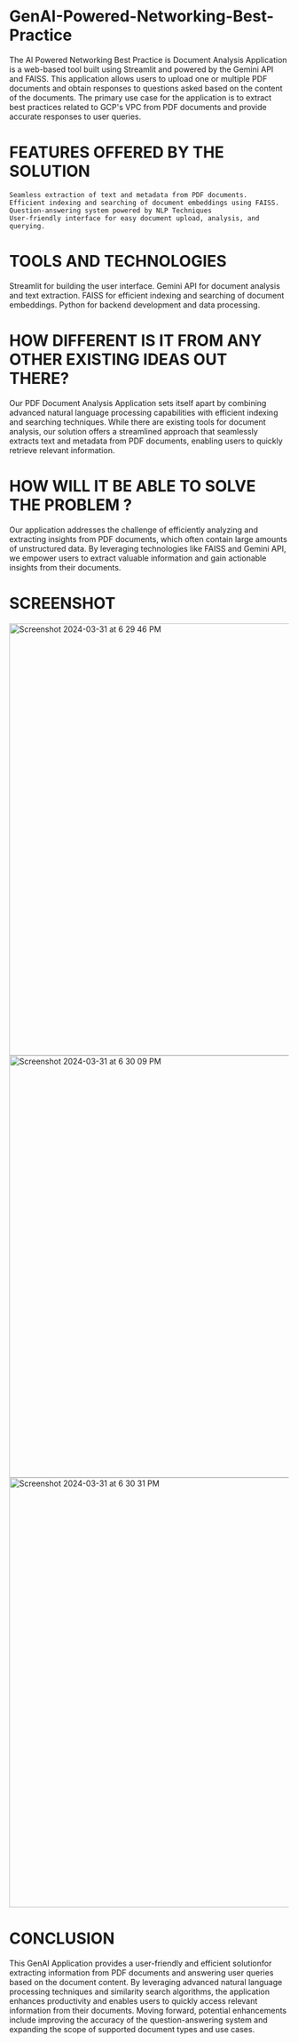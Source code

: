 # GenAI-Powered-Networking-Best-Practice
The AI Powered Networking Best Practice is Document Analysis Application is a web-based tool built using Streamlit and powered by the Gemini API and FAISS. This application allows users to upload one or multiple PDF documents and obtain responses to questions asked based on the content of the documents. The primary use case for the application is to extract best practices related to GCP's VPC from PDF documents and provide accurate responses to user queries.

# FEATURES OFFERED BY THE SOLUTION 

	Seamless extraction of text and metadata from PDF documents.
	Efficient indexing and searching of document embeddings using FAISS.
	Question-answering system powered by NLP Techniques
	User-friendly interface for easy document upload, analysis, and querying.

 # TOOLS AND TECHNOLOGIES 
Streamlit for building the user interface.
Gemini API for document analysis and text extraction.
FAISS for efficient indexing and searching of document embeddings.
Python for backend development and data processing.

# HOW DIFFERENT IS IT FROM ANY OTHER EXISTING IDEAS OUT THERE?
Our PDF Document Analysis Application sets itself apart by combining advanced natural language processing capabilities with efficient indexing and searching techniques. While there are existing tools for document analysis, our solution offers a streamlined approach that seamlessly extracts text and metadata from PDF documents, enabling users to quickly retrieve relevant information.

# HOW WILL IT BE ABLE TO SOLVE THE PROBLEM ?
Our application addresses the challenge of efficiently analyzing and extracting insights from PDF documents, which often contain large amounts of unstructured data. By leveraging technologies like FAISS and Gemini API, we empower users to extract valuable information and gain actionable insights from their documents.

# SCREENSHOT 
<img width="778" alt="Screenshot 2024-03-31 at 6 29 46 PM" src="https://github.com/19UroojKhan/GenAI-Powered-Networking-Best-Practice/assets/67606435/24838e00-fb80-49cc-90b2-263dbcaef398">

<img width="760" alt="Screenshot 2024-03-31 at 6 30 09 PM" src="https://github.com/19UroojKhan/GenAI-Powered-Networking-Best-Practice/assets/67606435/0326be70-2a01-4f2a-b5f9-ac5a839d2e6c">

<img width="774" alt="Screenshot 2024-03-31 at 6 30 31 PM" src="https://github.com/19UroojKhan/GenAI-Powered-Networking-Best-Practice/assets/67606435/97096f9d-72b0-4100-b74a-691181c6a610">



# CONCLUSION 
This GenAI Application provides a user-friendly and efficient solutionfor extracting information from PDF documents and answering user queries based on the document content. By leveraging advanced natural language processing techniques and similarity search algorithms, the application enhances productivity and enables users to quickly access relevant information from their documents. Moving forward, potential enhancements include improving the accuracy of the question-answering system and expanding the scope of supported document types and use cases.
